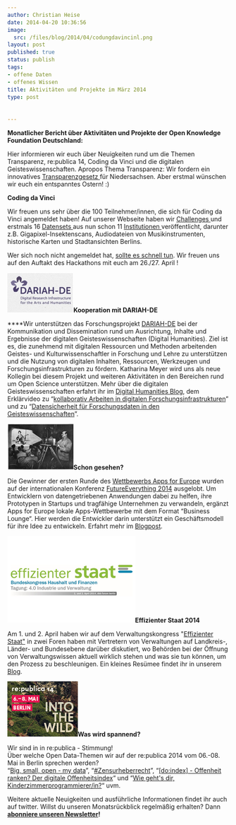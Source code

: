 ```yaml
---
author: Christian Heise
date: 2014-04-20 10:36:56
image:
  src: /files/blog/2014/04/codungdavincinl.png
layout: post
published: true
status: publish
tags:
- offene Daten
- offenes Wissen
title: Aktivitäten und Projekte im März 2014
type: post


---
```


**Monatlicher Bericht über Aktivitäten und Projekte der Open Knowledge Foundation Deutschland:**

Hier informieren wir euch über Neuigkeiten rund um die Themen Transparenz, re:publica 14, Coding da Vinci und die digitalen Geisteswissenschaften. Apropos Thema Transparenz: Wir fordern ein innovatives [Transparenzgesetz ](http://bremen-nds.mehr-demokratie.de/hbnds_nachrichten.html?&no_cache=1&tx_ttnews%5BbackPid%5D=6832&tx_ttnews%5Btt_news%5D=15166&cHash=9478b7bd6e8171d1e65cdbca98e9d8fd)für Niedersachsen. Aber erstmal wünschen wir euch ein entspanntes Ostern! :)

**Coding da Vinci**

Wir freuen uns sehr über die 100 Teilnehmer/innen, die sich für Coding da Vinci angemeldet haben! Auf unserer Webseite haben wir [Challenges ](http://codingdavinci.de/#challenges)und erstmals 16 [Datensets ](http://codingdavinci.de/daten/)aus nun schon 11 [Institutionen ](http://codingdavinci.de/partner/#kulturinstitutionen)veröffentlicht, darunter z.B. Gigapixel-Insektenscans, Audiodateien von Musikinstrumenten, historische Karten und Stadtansichten Berlins.

Wer sich noch nicht angemeldet hat, [sollte es schnell tun](http://codingdavinci.de/). Wir freuen uns auf den Auftakt des Hackathons mit euch am 26./27. April !

![dariah](/files/blog/2014/04/dariah.png)**Kooperation mit DARIAH-DE**

****Wir unterstützen das Forschungsprojekt [DARIAH-DE](http://de.dariah.eu) bei der Kommunikation und Dissemination rund um Ausrichtung, Inhalte und Ergebnisse der digitalen Geisteswissenschaften (Digital Humanities). Ziel ist es, die zunehmend mit digitalen Ressourcen und Methoden arbeitenden Geistes- und Kulturwissenschaftler in Forschung und Lehre zu unterstützen und die Nutzung von digitalen Inhalten, Ressourcen, Werkzeugen und Forschungsinfrastrukturen zu fördern. Katharina Meyer wird uns als neue Kollegin bei diesem Projekt und weiteren Aktivitäten in den Bereichen rund um Open Science unterstützen. Mehr über die digitalen Geisteswissenschaften erfahrt ihr im [Digital Humanities Blog](http://dhd-blog.org/), dem Erklärvideo zu “[kollaborativ Arbeiten in digitalen Forschungsinfrastrukturen](https://www.youtube.com/watch?v=AWa661KfQG0)” und zu “[Datensicherheit für Forschungsdaten in den Geisteswissenschaften](https://www.youtube.com/watch?v=ivzIQHkJfq4)”.

**![sgesehen](/files/blog/2014/04/sgesehen.png)Schon gesehen?**

Die Gewinner der ersten Runde des [Wettbewerbs Apps for Europe](http://appsforeurope.eu/) wurden auf der internationalen Konferenz [FutureEverything 2014](http://futureeverything.org/) ausgelobt. Um Entwicklern von datengetriebenen Anwendungen dabei zu helfen, ihre Prototypen in Startups und tragfähige Unternehmen zu verwandeln, ergänzt Apps for Europe lokale Apps-Wettbewerbe mit dem Format “Business Lounge“. Hier werden die Entwickler darin unterstützt ein Geschäftsmodell für ihre Idee zu entwickeln. Erfahrt mehr im [Blogpost](/blog/2014/04/die-gewinner-von-apps-for-europe-2014/).

![eff_staat-titel](/files/blog/2014/04/eff_staat-titel.png)**Effizienter Staat 2014**

Am 1. und 2. April haben wir auf dem Verwaltungskongress "[Effizienter Staat"](http://www.effizienterstaat.eu/%E2%80%8E) in zwei Foren haben mit Vertretern von Verwaltungen auf Landkreis-, Länder- und Bundesebene darüber diskutiert, wo Behörden bei der Öffnung von Verwaltungswissen aktuell wirklich stehen und was sie tun können, um den Prozess zu beschleunigen. Ein kleines Resümee findet ihr in unserem [Blog](/blog/2014/04/effizienter-staat-2014-offene-daten-und-transparentes-regierungshandeln-in-der-verwaltungsrealitaet/).

![rp14_banner_160x125_1](/files/blog/2014/04/rp14_banner_160x125_1.jpg)**Was wird spannend?**

Wir sind in in re:publica - Stimmung!  
Über welche Open Data-Themen wir auf der re:publica 2014 vom 06.-08. Mai in Berlin sprechen werden?  
“[Big, small, open - my data](https://re-publica.de/session/big-small-open-my-data)”, “[#Zensurheberrecht](https://re-publica.de/session/zensurheberrecht)”, “[[do:index] - Offenheit ranken? Der digitale Offenheitsindex](https://re-publica.de/session/doindex-offenheit-ranken-digitale-offenheitsindex)“ und “[Wie geht's dir, Kinderzimmerprogrammierer/in?](https://re-publica.de/session/gehts-dir-kinderzimmerprogrammiererin)“ uvm.

Weitere aktuelle Neuigkeiten und ausführliche Informationen findet ihr auch auf twitter. Willst du unseren Monatsrückblick regelmäßig erhalten? Dann **[abonniere unseren Newsletter](http://okfn.us5.list-manage.com/subscribe?u=929f1e07936386d34833e20d1&id=4ed2decd59)!**